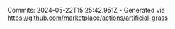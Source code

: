 Commits: 2024-05-22T15:25:42.951Z - Generated via https://github.com/marketplace/actions/artificial-grass
<br>
